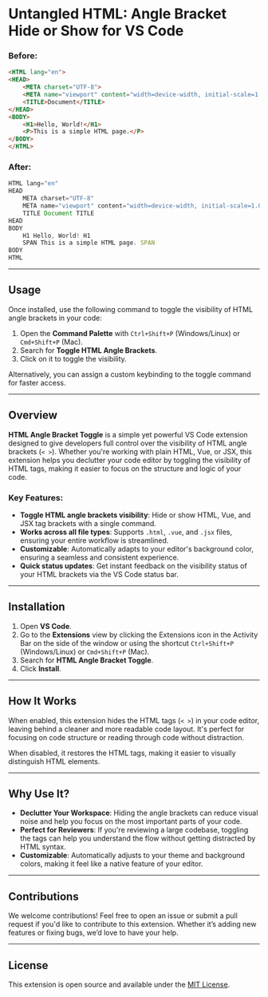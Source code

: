 # Untangled HTML: Angle Bracket Hide or Show for VS Code
### Before:
```html
<HTML lang="en">
<HEAD>
    <META charset="UTF-8">
    <META name="viewport" content="width=device-width, initial-scale=1.0">
    <TITLE>Document</TITLE>
</HEAD>
<BODY>
    <H1>Hello, World!</H1>
    <P>This is a simple HTML page.</P>
</BODY>
</HTML>
```

### After:
```js
HTML lang="en"
HEAD
    META charset="UTF-8"
    META name="viewport" content="width=device-width, initial-scale=1.0"
    TITLE Document TITLE
HEAD
BODY
    H1 Hello, World! H1
    SPAN This is a simple HTML page. SPAN
BODY
HTML
```

---

## Usage

Once installed, use the following command to toggle the visibility of HTML angle brackets in your code:

1. Open the **Command Palette** with `Ctrl+Shift+P` (Windows/Linux) or `Cmd+Shift+P` (Mac).
2. Search for **Toggle HTML Angle Brackets**.
3. Click on it to toggle the visibility.

Alternatively, you can assign a custom keybinding to the toggle command for faster access.

---

## Overview

**HTML Angle Bracket Toggle** is a simple yet powerful VS Code extension designed to give developers full control over the visibility of HTML angle brackets (`< >`). Whether you're working with plain HTML, Vue, or JSX, this extension helps you declutter your code editor by toggling the visibility of HTML tags, making it easier to focus on the structure and logic of your code.

### Key Features:

- **Toggle HTML angle brackets visibility**: Hide or show HTML, Vue, and JSX tag brackets with a single command.
- **Works across all file types**: Supports `.html`, `.vue`, and `.jsx` files, ensuring your entire workflow is streamlined.
- **Customizable**: Automatically adapts to your editor's background color, ensuring a seamless and consistent experience.
- **Quick status updates**: Get instant feedback on the visibility status of your HTML brackets via the VS Code status bar.

---

## Installation

1. Open **VS Code**.
2. Go to the **Extensions** view by clicking the Extensions icon in the Activity Bar on the side of the window or using the shortcut `Ctrl+Shift+P` (Windows/Linux) or `Cmd+Shift+P` (Mac).
3. Search for **HTML Angle Bracket Toggle**.
4. Click **Install**.

---


## How It Works

When enabled, this extension hides the HTML tags (`< >`) in your code editor, leaving behind a cleaner and more readable code layout. It's perfect for focusing on code structure or reading through code without distraction.

When disabled, it restores the HTML tags, making it easier to visually distinguish HTML elements.

---

## Why Use It?

- **Declutter Your Workspace**: Hiding the angle brackets can reduce visual noise and help you focus on the most important parts of your code.
- **Perfect for Reviewers**: If you're reviewing a large codebase, toggling the tags can help you understand the flow without getting distracted by HTML syntax.
- **Customizable**: Automatically adjusts to your theme and background colors, making it feel like a native feature of your editor.

---

## Contributions

We welcome contributions! Feel free to open an issue or submit a pull request if you'd like to contribute to this extension. Whether it’s adding new features or fixing bugs, we’d love to have your help.

---

## License

This extension is open source and available under the [MIT License](LICENSE).
